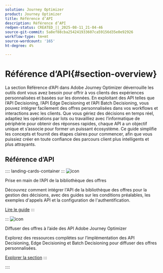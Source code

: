 ```yaml
---
solution: Journey Optimizer
product: Journey Optimizer
title: Référence d’API
description: Référence d’API
redpen-status: CREATED_||_2025-08-11_21-04-46
source-git-commit: 5a8ef88cba254241933607ca59156d35e0e92926
workflow-type: tm+mt
source-wordcount: '165'
ht-degree: 4%

---
```



# Référence d’API{#section-overview}

La section Référence d’API dans Adobe Journey Optimizer déverrouille les outils dont vous avez besoin pour offrir à vos clients des expériences personnalisées et basées sur les données. En exploitant des API telles que l’API Decisioning, l’API Edge Decisioning et l’API Batch Decisioning, vous pouvez intégrer facilement des offres personnalisées dans vos workflows et interactions avec les clients. Que vous gériez des décisions en temps réel, adaptiez les opérations par lots ou travailliez avec l’informatique de périphérie pour obtenir des réponses rapides, chaque API a un objectif unique et s’associe pour former un puissant écosystème. Ce guide simplifie les concepts et fournit des étapes claires pour commencer, afin que vous puissiez créer en toute confiance des parcours client plus intelligents et plus attrayants.

## Référence d’API

:::: landing-cards-container
:::
![icon](https://cdn.experienceleague.adobe.com/icons/circle-play.svg)

Prise en main de l’API de la bibliothèque des offres

Découvrez comment intégrer l&#39;API de la bibliothèque des offres pour la gestion des décisions, avec des guides sur les conditions préalables, les exemples d&#39;appels API et la configuration de l&#39;authentification.

[Lire le guide](../using/offers/api-reference/getting-started.md)
:::

:::
![icon](https://cdn.experienceleague.adobe.com/icons/code-branch.svg)

Diffuser des offres à l’aide des API Adobe Journey Optimizer

Explorez des ressources complètes sur l’implémentation des API Decisioning, Edge Decisioning et Batch Decisioning pour diffuser des offres personnalisées.

[Explorer la section](offer-delivery-api-landing-page.md)
:::

::::
